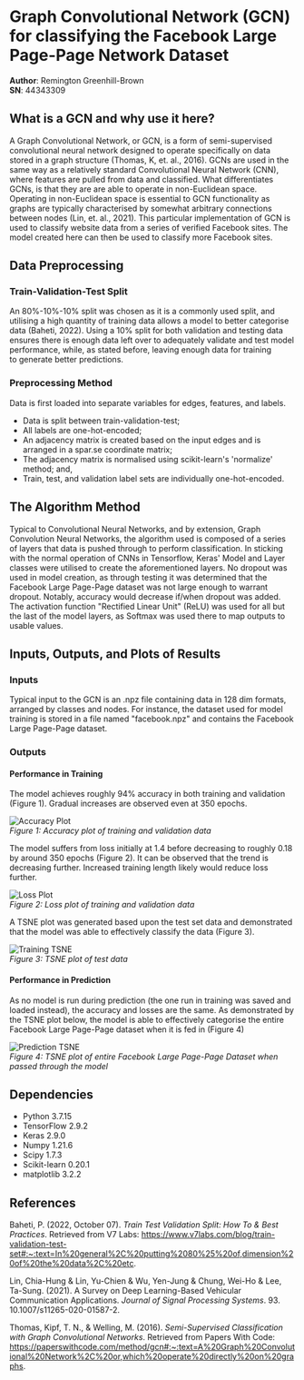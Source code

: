 # Graph Convolutional Network (GCN) for  classifying the Facebook Large Page-Page Network Dataset

**Author**: Remington Greenhill-Brown  
**SN**: 44343309
## What is a GCN and why use it here?
A Graph Convolutional Network, or GCN, is a form of semi-supervised convolutional neural network designed to operate specifically on data stored in a graph structure (Thomas, K, et. al., 2016). GCNs are used in the same way as a relatively standard Convolutional Neural Network (CNN), where features are pulled from data and classified. What differentiates GCNs, is that they are are able to operate in non-Euclidean space. Operating in non-Euclidean space is essential to GCN functionality as graphs are typically characterised by somewhat arbitrary connections between nodes (Lin, et. al., 2021). This particular implementation of GCN is used to classify website data from a series of verified Facebook sites. The model created here can then be used to classify more Facebook sites. 
## Data Preprocessing
### Train-Validation-Test Split
An 80%-10%-10% split was chosen as it is a commonly used split, and utilising a high quantity of training data allows a model to better categorise data (Baheti, 2022). Using a 10% split for both validation and testing data ensures there is enough data left over to adequately validate and test model performance, while, as stated before, leaving enough data for training  
to generate better predictions.
### Preprocessing Method
Data is first loaded into separate variables for edges, features, and labels. 
* Data is split between train-validation-test;
* All labels are one-hot-encoded;
* An adjacency matrix is created based on the input edges and is arranged in a spar.se coordinate matrix;
* The adjacency matrix is normalised using scikit-learn's 'normalize' method; and,
* Train, test, and validation label sets are individually one-hot-encoded.

## The Algorithm Method
Typical to Convolutional Neural Networks, and by extension, Graph Convolution Neural Networks, the algorithm used is composed of a series of layers that data is pushed through to perform classification. In sticking with the normal operation of CNNs in Tensorflow, Keras' Model and Layer classes were utilised to create the aforementioned layers. No dropout was used in model creation, as through testing it was determined that the Facebook Large Page-Page dataset was not large enough to warrant dropout. Notably, accuracy would decrease if/when dropout was added. The activation function "Rectified Linear Unit" (ReLU) was used for all but the last of the model layers, as Softmax was used there to map outputs to usable values.

## Inputs, Outputs, and Plots of Results
### Inputs
Typical input to the GCN is an .npz file containing data in 128 dim formats, arranged by classes and nodes. For instance, the dataset used for model training is stored in a file named "facebook.npz" and contains the Facebook Large Page-Page dataset.
### Outputs
#### Performance in Training
The model achieves roughly 94% accuracy in both training and validation (Figure 1). Gradual increases are observed even at 350 epochs. 

![Accuracy Plot](images/acc.jpg)  
*Figure 1: Accuracy plot of training and validation data*

The model suffers from loss initially at 1.4 before decreasing to roughly 0.18 by around 350 epochs (Figure 2). It can be observed that the trend is decreasing further. Increased training length likely would reduce loss further.

![Loss Plot](images/loss.jpg)  
*Figure 2: Loss plot of training and validation data*

A TSNE plot was generated based upon the test set data and demonstrated that the model was able to effectively classify the data (Figure 3).

![Training TSNE](images/trainingTsne.jpg)  
*Figure 3: TSNE plot of test data*
#### Performance in Prediction
As no model is run during prediction (the one run in training was saved and loaded instead), the accuracy and losses are the same. As demonstrated by the TSNE plot below, the model is able to effectively categorise the entire Facebook Large Page-Page dataset when it is fed in (Figure 4)

![Prediction TSNE](images/predictTsne.jpg)  
*Figure 4: TSNE plot of entire Facebook Large Page-Page Dataset when passed through the model*

## Dependencies 
* Python 3.7.15
* TensorFlow 2.9.2
* Keras 2.9.0
* Numpy 1.21.6
* Scipy 1.7.3
* Scikit-learn 0.20.1
* matplotlib 3.2.2
## References
Baheti, P. (2022, October 07). _Train Test Validation Split: How To & Best Practices_. Retrieved from V7 Labs: https://www.v7labs.com/blog/train-validation-test-set#:~:text=In%20general%2C%20putting%2080%25%20of,dimension%20of%20the%20data%2C%20etc.

Lin, Chia-Hung & Lin, Yu-Chien & Wu, Yen-Jung & Chung, Wei-Ho & Lee, Ta-Sung. (2021). A Survey on Deep Learning-Based Vehicular Communication Applications. _Journal of Signal Processing Systems_. 93. 10.1007/s11265-020-01587-2. 

Thomas, Kipf, T. N., & Welling, M. (2016). _Semi-Supervised Classification with Graph Convolutional Networks_. Retrieved from Papers With Code: https://paperswithcode.com/method/gcn#:~:text=A%20Graph%20Convolutional%20Network%2C%20or,which%20operate%20directly%20on%20graphs.
